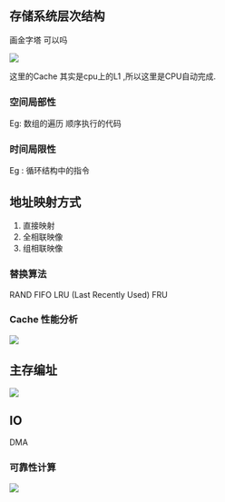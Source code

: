 
## 存储系统层次结构 


画金字塔 可以吗

![](1.3存储系统-20240201130209396.webp) 

这里的Cache 其实是cpu上的L1 ,所以这里是CPU自动完成. 



### 空间局部性 

Eg: 数组的遍历 顺序执行的代码
### 时间局限性  

Eg : 循环结构中的指令

## 地址映射方式  

1. 直接映射 
2. 全相联映像 
3. 组相联映像 


### 替换算法 

RAND FIFO LRU (Last Recently Used) FRU 



### Cache 性能分析 
![](1.3存储系统-20240201131332124.webp)

## 主存编址 

![](1.3存储系统-20240201131534034.webp)







## IO

DMA 


### 可靠性计算 




![](1.3存储系统-20240201131718542.webp)